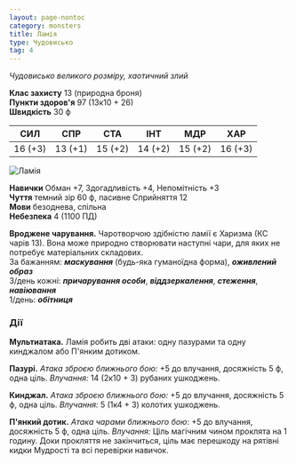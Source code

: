 ```yaml
---
layout: page-nontoc
category: monsters
title: Ламія
type: Чудовисько
tag: 4
---
```


_Чудовисько великого розміру, хаотичний злий_

**Клас захисту** 13 (природна броня)    
**Пункти здоров'я** 97 (13к10 + 26)    
**Швидкість** 30 ф

| СИЛ     | СПР     | СТА     | ІНТ     | МДР     | ХАР     |
| ------- | ------- | ------- | ------- | ------- | ------- |
| 16 (+3) | 13 (+1) | 15 (+2) | 14 (+2) | 15 (+2) | 16 (+3) |

![Ламія](https://www.dndbeyond.com/avatars/thumbnails/30832/372/1000/1000/638063836985282473.png)

**Навички** Обман +7, Здогадливість +4, Непомітність +3    
**Чуття** темний зір 60 ф, пасивне Сприйняття 12    
**Мови** безоднева, спільна    
**Небезпека** 4 (1100 ПД)

**Вроджене чарування.** Чаротворчою здібністю ламії є Харизма (КС чарів 13). Вона може природно створювати наступні чари, для яких не потребує матеріальних складових.    
За бажанням: **_маскування_** (будь-яка гуманоїдна форма), **_оживлений образ_**    
3/день кожні: **_причарування особи_**, **_віддзеркалення_**, **_стеження_**, **_навіювання_**    
1/день: **_обітниця_**

### Дії
**Мультиатака.** Ламія робить дві атаки: одну пазурами та одну кинджалом або П'янким дотиком.   

**Пазурі.** _Атака зброєю ближнього бою:_ +5 до влучання, досяжність 5 ф, одна ціль. _Влучання:_ 14 (2к10 + 3) рубаних ушкоджень.    

**Кинджал.** _Атака зброєю ближнього бою:_ +5 до влучання, досяжність 5 ф, одна ціль. _Влучання:_ 5 (1к4 + 3) колотих ушкоджень.    

**П'янкий дотик.** _Атака чарами ближнього бою_: +5 до влучання, досяжність 5 ф, одна ціль. _Влучання:_ Ціль магічним чином проклята на 1 годину. Доки прокляття не закінчиться, ціль має перешкоду на рятівні кидки Мудрості та всі перевірки навичок.
